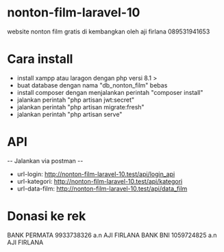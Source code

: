 # nonton-film-laravel-10
website nonton film gratis di kembangkan oleh aji firlana 089531941653
# Cara install
- install xampp atau laragon dengan php versi 8.1 >
- buat database dengan nama "db_nonton_film" bebas
- install composer dengan menjalankan perintah "composer install"
- jalankan perintah "php artisan jwt:secret"
- jalankan perintah "php artisan migrate:fresh"
- jalankan perintah "php artisan serve"
# API
  -- Jalankan via postman --
- url-login: http://nonton-film-laravel-10.test/api/login_api
- url-kategori: http://nonton-film-laravel-10.test/api/kategori
- url-data-film: http://nonton-film-laravel-10.test/api/data_film
# Donasi ke rek
BANK PERMATA
9933738326
  a.n AJI FIRLANA
BANK BNI
1059724825
  a.n AJI FIRLANA
